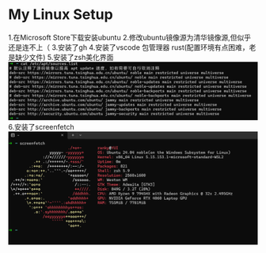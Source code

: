 # My Linux Setup

<!-- 在这里编写你的记录 -->
1.在Microsoft Store下载安装ubuntu
2.修改ubuntu镜像源为清华镜像源,但似乎还是连不上（
3.安装了gh
4.安装了vscode 包管理器 rust(配置环境有点困难，老是缺少文件)
5.安装了zsh美化界面      ![](..\images\zsh.png)
6.安装了screenfetch     ![](..\images\screenfetch.png)

